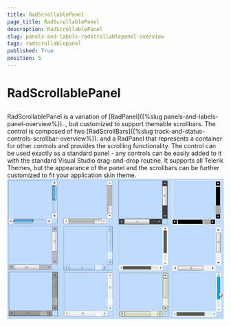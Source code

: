 ```yaml
---
title: RadScrollablePanel
page_title: RadScrollablePanel
description: RadScrollablePanel
slug: panels-and-labels-radscrollablepanel-overview
tags: radscrollablepanel
published: True
position: 5
---
```


# RadScrollablePanel



## 

RadScrollablePanel is a variation of
          [RadPanel]({%slug panels-and-labels-panel-overview%}).
          , but customized to support themable scrollbars. The control is composed of two
          [RadScrollBars]({%slug track-and-status-controls-scrollbar-overview%}).
          and a RadPanel that represents a container for other controls and provides the scrolling
          functionality. The control can be used exactly as a standard panel - any controls can be
          easily added to it with the standard Visual Studio drag-and-drop routine.
          It supports all Telerik Themes, but the appearance of the panel and the scrollbars
          can be further customized to fit your application skin theme.
        ![panels-and-labels-radscrollablepanel 001](images/panels-and-labels-radscrollablepanel001.png)
